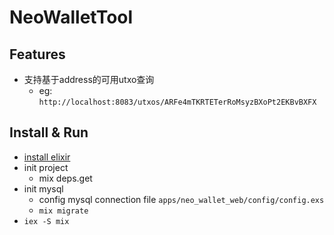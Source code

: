 # NeoWalletTool

## Features
- 支持基于address的可用utxo查询
  - eg: `http://localhost:8083/utxos/ARFe4mTKRTETerRoMsyzBXoPt2EKBvBXFX`

## Install & Run
- [install elixir](https://elixir-lang.org/install.html)
- init project
  - mix deps.get
- init mysql
  - config mysql connection file `apps/neo_wallet_web/config/config.exs`
  - `mix migrate`
- `iex -S mix`

